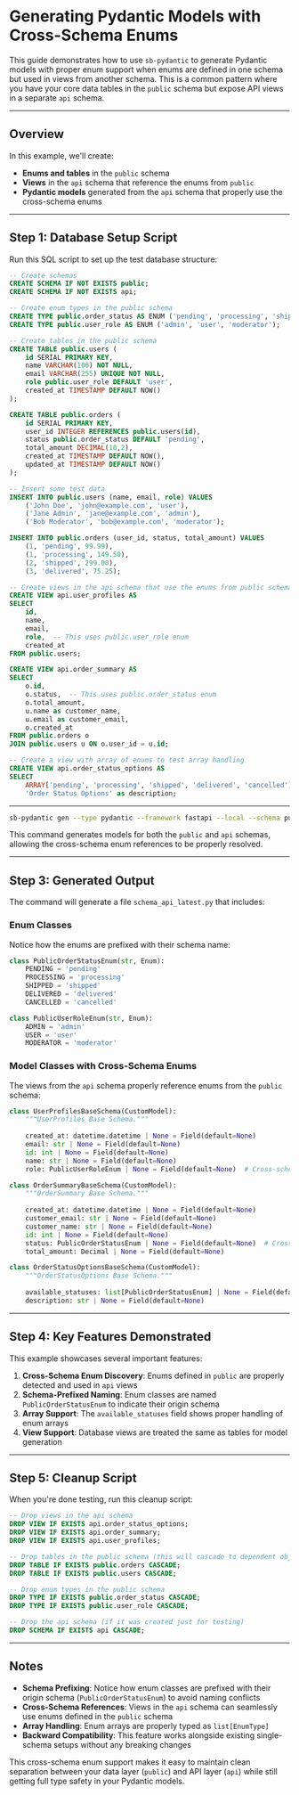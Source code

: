 # Generating Pydantic Models with Cross-Schema Enums

This guide demonstrates how to use `sb-pydantic` to generate Pydantic models with proper enum support when enums are defined in one schema but used in views from another schema. This is a common pattern where you have your core data tables in the `public` schema but expose API views in a separate `api` schema.

---

## Overview

In this example, we'll create:
- **Enums and tables** in the `public` schema
- **Views** in the `api` schema that reference the enums from `public`
- **Pydantic models** generated from the `api` schema that properly use the cross-schema enums

---

## Step 1: Database Setup Script

Run this SQL script to set up the test database structure:

```sql
-- Create schemas
CREATE SCHEMA IF NOT EXISTS public;
CREATE SCHEMA IF NOT EXISTS api;

-- Create enum types in the public schema
CREATE TYPE public.order_status AS ENUM ('pending', 'processing', 'shipped', 'delivered', 'cancelled');
CREATE TYPE public.user_role AS ENUM ('admin', 'user', 'moderator');

-- Create tables in the public schema
CREATE TABLE public.users (
    id SERIAL PRIMARY KEY,
    name VARCHAR(100) NOT NULL,
    email VARCHAR(255) UNIQUE NOT NULL,
    role public.user_role DEFAULT 'user',
    created_at TIMESTAMP DEFAULT NOW()
);

CREATE TABLE public.orders (
    id SERIAL PRIMARY KEY,
    user_id INTEGER REFERENCES public.users(id),
    status public.order_status DEFAULT 'pending',
    total_amount DECIMAL(10,2),
    created_at TIMESTAMP DEFAULT NOW(),
    updated_at TIMESTAMP DEFAULT NOW()
);

-- Insert some test data
INSERT INTO public.users (name, email, role) VALUES 
    ('John Doe', 'john@example.com', 'user'),
    ('Jane Admin', 'jane@example.com', 'admin'),
    ('Bob Moderator', 'bob@example.com', 'moderator');

INSERT INTO public.orders (user_id, status, total_amount) VALUES 
    (1, 'pending', 99.99),
    (1, 'processing', 149.50),
    (2, 'shipped', 299.00),
    (3, 'delivered', 75.25);

-- Create views in the api schema that use the enums from public schema
CREATE VIEW api.user_profiles AS
SELECT 
    id,
    name,
    email,
    role,  -- This uses public.user_role enum
    created_at
FROM public.users;

CREATE VIEW api.order_summary AS
SELECT 
    o.id,
    o.status,  -- This uses public.order_status enum
    o.total_amount,
    u.name as customer_name,
    u.email as customer_email,
    o.created_at
FROM public.orders o
JOIN public.users u ON o.user_id = u.id;

-- Create a view with array of enums to test array handling
CREATE VIEW api.order_status_options AS
SELECT 
    ARRAY['pending', 'processing', 'shipped', 'delivered', 'cancelled']::public.order_status[] as available_statuses,
    'Order Status Options' as description;
```

---

```bash
sb-pydantic gen --type pydantic --framework fastapi --local --schema public --schema api
```

This command generates models for both the `public` and `api` schemas, allowing the cross-schema enum references to be properly resolved.

---

## Step 3: Generated Output

The command will generate a file `schema_api_latest.py` that includes:

### Enum Classes
Notice how the enums are prefixed with their schema name:

```python
class PublicOrderStatusEnum(str, Enum):
    PENDING = 'pending'
    PROCESSING = 'processing'
    SHIPPED = 'shipped'
    DELIVERED = 'delivered'
    CANCELLED = 'cancelled'

class PublicUserRoleEnum(str, Enum):
    ADMIN = 'admin'
    USER = 'user'
    MODERATOR = 'moderator'
```

### Model Classes with Cross-Schema Enums
The views from the `api` schema properly reference enums from the `public` schema:

```python
class UserProfilesBaseSchema(CustomModel):
    """UserProfiles Base Schema."""
    
    created_at: datetime.datetime | None = Field(default=None)
    email: str | None = Field(default=None)
    id: int | None = Field(default=None)
    name: str | None = Field(default=None)
    role: PublicUserRoleEnum | None = Field(default=None)  # Cross-schema enum!

class OrderSummaryBaseSchema(CustomModel):
    """OrderSummary Base Schema."""
    
    created_at: datetime.datetime | None = Field(default=None)
    customer_email: str | None = Field(default=None)
    customer_name: str | None = Field(default=None)
    id: int | None = Field(default=None)
    status: PublicOrderStatusEnum | None = Field(default=None)  # Cross-schema enum!
    total_amount: Decimal | None = Field(default=None)

class OrderStatusOptionsBaseSchema(CustomModel):
    """OrderStatusOptions Base Schema."""
    
    available_statuses: list[PublicOrderStatusEnum] | None = Field(default=None)  # Array of enums!
    description: str | None = Field(default=None)
```

---

## Step 4: Key Features Demonstrated

This example showcases several important features:

1. **Cross-Schema Enum Discovery**: Enums defined in `public` are properly detected and used in `api` views
2. **Schema-Prefixed Naming**: Enum classes are named `PublicOrderStatusEnum` to indicate their origin schema
3. **Array Support**: The `available_statuses` field shows proper handling of enum arrays
4. **View Support**: Database views are treated the same as tables for model generation

---

## Step 5: Cleanup Script

When you're done testing, run this cleanup script:

```sql
-- Drop views in the api schema
DROP VIEW IF EXISTS api.order_status_options;
DROP VIEW IF EXISTS api.order_summary;
DROP VIEW IF EXISTS api.user_profiles;

-- Drop tables in the public schema (this will cascade to dependent objects)
DROP TABLE IF EXISTS public.orders CASCADE;
DROP TABLE IF EXISTS public.users CASCADE;

-- Drop enum types in the public schema
DROP TYPE IF EXISTS public.order_status CASCADE;
DROP TYPE IF EXISTS public.user_role CASCADE;

-- Drop the api schema (if it was created just for testing)
DROP SCHEMA IF EXISTS api CASCADE;
```

---

## Notes

- **Schema Prefixing**: Notice how enum classes are prefixed with their origin schema (`PublicOrderStatusEnum`) to avoid naming conflicts
- **Cross-Schema References**: Views in the `api` schema can seamlessly use enums defined in the `public` schema
- **Array Handling**: Enum arrays are properly typed as `list[EnumType]`
- **Backward Compatibility**: This feature works alongside existing single-schema setups without any breaking changes

This cross-schema enum support makes it easy to maintain clean separation between your data layer (`public`) and API layer (`api`) while still getting full type safety in your Pydantic models.
